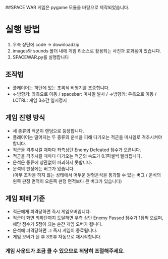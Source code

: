 ##SPACE WAR 게임은 pygame 모듈을 바탕으로 제작되었습니다.

# 실행 방법
1. 우측 상단에 code -> downloadzip
2. images와 sounds 폴더 내에 게임 리소스로 활용되는 사진과 효과음이 있습니다.
3. SPACEWAR.py를 실행합니다


## 조작법
* 플레이어는 하단에 있는 초록색 비행기를 조종합니다.
* ←방향키: 좌측으로 이동 / spacebar: 미사일 발사 / →방향키: 우측으로 이동 / LCTRL: 게임 3초간 일시정지

## 게임 진행 방식
* 세 종류의 적군이 랜덤으로 등장합니다.
* 플레이어는 떨어지는 두 종류의 운석을 피해 다가오는 적군을 미사일로 격추시켜야 합니다.
* 적군을 격추시킬 때마다 좌측상단 Enemy Defeated 점수가 오릅니다.
* 적군을 격추시킬 때마다 다가오는 적군의 속도가 0.1픽셀씩 빨라집니다.
* 운석은 종류에 상관없이 파괴하지 못합니다.
* 운석의 판정에는 버그가 있습니다.          
(아무 조작을 하지 않는 상태에서 어두운 원형운석을 통과할 수 있는 버그 / 운석의 왼쪽 판정 면적이 오른쪽 판정 면적보다 큰 버그가 있습니다)

## 게임 패배 기준
* 적군에게 피격당하면 즉시 게임오버입니다.
* 적군이 화면 최하단까지 도달하면 우측 상단 Enemy Passed 점수가 1점씩 오르며, 해당 점수가 5점이 되는 순간 게임 오버가 됩니다.
* 운석에 피격당하면 그 즉시 게임이 종료됩니다.
* 게임 오버가 된 후 3초후 자동으로 재시작합니다.

### 게임 사운드가 조금 클 수 있으므로 적당히 조절해주세요.

 
